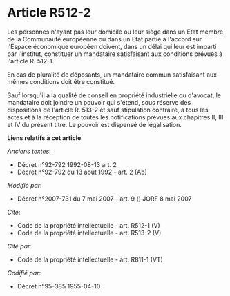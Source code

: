 # Article R512-2

Les personnes n'ayant pas leur domicile ou leur siège dans un Etat membre de la Communauté européenne ou dans un Etat partie
à l'accord sur l'Espace économique européen doivent, dans un délai qui leur est imparti par l'institut, constituer un
mandataire satisfaisant aux conditions prévues à l'article R. 512-1. 

En cas de pluralité de déposants, un mandataire commun satisfaisant aux mêmes conditions doit être constitué. 

Sauf lorsqu'il a la qualité de conseil en propriété industrielle ou d'avocat, le mandataire doit joindre un pouvoir qui
s'étend, sous réserve des dispositions de l'article R. 513-2 et sauf stipulation contraire, à tous les actes et à la
réception de toutes les notifications prévues aux chapitres II, III et IV du présent titre. Le pouvoir est dispensé de
légalisation.

**Liens relatifs à cet article**

_Anciens textes_:

  - Décret n°92-792 1992-08-13 art. 2
  - Décret n°92-792 du 13 août 1992 - art. 2 (Ab)

_Modifié par_:

  - Décret n°2007-731 du 7 mai 2007 - art. 9 () JORF 8 mai 2007

_Cite_:

  - Code de la propriété intellectuelle - art. R512-1 (V)
  - Code de la propriété intellectuelle - art. R513-2 (V)

_Cité par_:

  - Code de la propriété intellectuelle - art. R811-1 (VT)

_Codifié par_:

  - Décret n°95-385 1955-04-10
